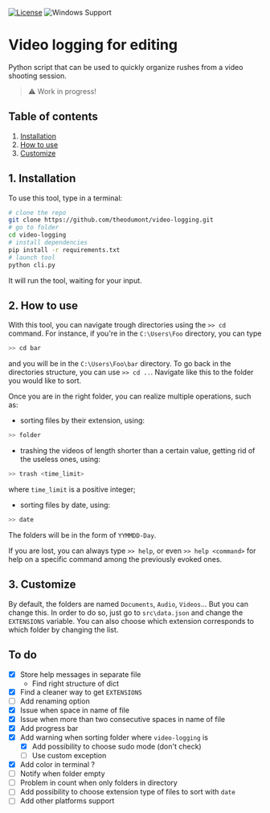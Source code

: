 [![License](https://img.shields.io/github/license/theodumont/video-logging)](https://github.com/theodumont/video-logging/blob/master/LICENSE)
![Windows Support](https://img.shields.io/badge/Windows-Support-brightgreen.svg)

# Video logging for editing

Python script that can be used to quickly organize rushes from a video shooting session.

> :warning: Work in progress!

## Table of contents

1. [ Installation ](#1-installation)
2. [ How to use ](#2-how-to-use)
3. [ Customize ](#3-customize)

## 1. Installation

To use this tool, type in a terminal:
```bash
# clone the repo
git clone https://github.com/theodumont/video-logging.git
# go to folder
cd video-logging
# install dependencies
pip install -r requirements.txt
# launch tool
python cli.py
```
It will run the tool, waiting for your input.

## 2. How to use

With this tool, you can navigate trough directories using the `>> cd` command. For instance, if you're in the `C:\Users\Foo` directory, you can type
```bash
>> cd bar
```
and you will be in the `C:\Users\Foo\bar` directory. To go back in the directories structure, you can use `>> cd ..`. Navigate like this to the folder you would like to sort.

Once you are in the right folder, you can realize multiple operations, such as:

- sorting files by their extension, using:
```bash
>> folder
```
- trashing the videos of length shorter than a certain value, getting rid of the useless ones, using:
```bash
>> trash <time_limit>
```
where `time_limit` is a positive integer;
- sorting files by date, using:
```bash
>> date
```
The folders will be in the form of `YYMMDD-Day`.

If you are lost, you can always type `>> help`, or even `>> help <command>` for help on a specific command among the previously evoked ones.

## 3. Customize

By default, the folders are named `Documents`, `Audio`, `Videos`... But you can change this. In order to do so, just go to `src\data.json` and change the `EXTENSIONS` variable. You can also choose which extension corresponds to which folder by changing the list.



## To do

- [x] Store help messages in separate file
    - Find right structure of dict
- [x] Find a cleaner way to get `EXTENSIONS`
- [ ] Add renaming option
- [x] Issue when space in name of file
- [x] Issue when more than two consecutive spaces in name of file
- [x] Add progress bar
- [x] Add warning when sorting folder where `video-logging` is
    - [x] Add possibility to choose sudo mode (don't check)
    - [ ] Use custom exception
- [x] Add color in terminal ?
- [ ] Notify when folder empty
- [ ] Problem in count when only folders in directory
- [ ] Add possibility to choose extension type of files to sort with `date`
- [ ] Add other platforms support
